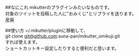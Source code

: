 ##なにこれ
mikutterのプラグインみたいなものです。    
対象のツイットを投稿した人に"おみくじ"とリプライを送ります。    
産廃     

##使い方
~/.mikutter/pluginに移動して、  
     git clone git@github.com:suna-pan/mikutter_omikuji.git   
すれば使えます。    
ショートカットキー設定したりすると便利だと思います。  
